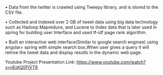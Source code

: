 • Data from the twitter is crawled using Tweepy library, and is stored to the CSV file.

• Collected and Indexed over 2 GB of tweet data using big data technology such as Hadoop Mapreduce, and Lucene to Index data that is later used in spring for building user Interface and used tf-idf page rank algorithm.

• Built an interactive web interface(Similar to google search enginee) using angular+ spring with simple search box,When user gives a query it will retrive the tweet data and display results in the dynamic web page.

Youtube Project Presentation Link: https://www.youtube.com/watch?v=nEqtQ0FIVT8
